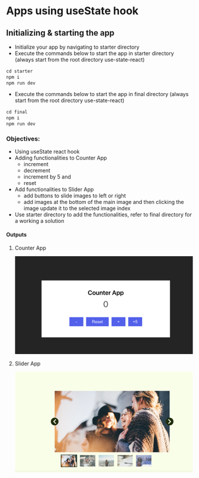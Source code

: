 # Apps using useState hook

## Initializing & starting the app

- Initialize your app by navigating to starter directory
- Execute the commands below to start the app in starter directory (always start from the root directory use-state-react)

```
cd starter
npm i
npm run dev
```

- Execute the commands below to start the app in final directory (always start from the root directory use-state-react)

```
cd final
npm i
npm run dev
```

### Objectives:

- Using useState react hook
- Adding functionalities to Counter App
  - increment
  - decrement
  - increment by 5 and
  - reset
- Add functionalities to Slider App
  - add buttons to slide images to left or right
  - add images at the bottom of the main image and then clicking the image update it to the selected image index
- Use starter directory to add the functionalities, refer to final directory for a working a solution

#### Outputs

1. Counter App

   ![counter app](./assets/counter-app.png)

2. Slider App

   ![slider app](./assets/slider-carousel-app.png)
